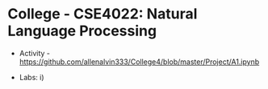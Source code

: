 # College - CSE4022: Natural Language Processing

- Activity - https://github.com/allenalvin333/College4/blob/master/Project/A1.ipynb

- Labs:
i) 
